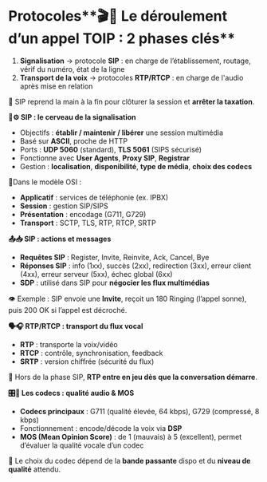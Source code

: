# Protocoles**🎬📶 Le déroulement d’un appel TOIP : 2 phases clés**

1.  **Signalisation** → protocole **SIP** : en charge de l’établissement, routage, vérif du numéro, état de la ligne
2.  **Transport de la voix** → protocoles **RTP/RTCP** : en charge de l'audio après mise en relation

🛑 SIP reprend la main à la fin pour clôturer la session et **arrêter la taxation**.



**🧠⚙️ SIP : le cerveau de la signalisation**

- Objectifs : **établir / maintenir / libérer** une session multimédia
- Basé sur **ASCII**, proche de HTTP
- Ports : **UDP 5060** (standard), **TLS 5061** (SIPS sécurisé)
- Fonctionne avec **User Agents**, **Proxy SIP**, **Registrar**
- Gestion : **localisation**, **disponibilité**, **type de média**, **choix des codecs**

📍Dans le modèle OSI :

- **Applicatif** : services de téléphonie (ex. IPBX)
- **Session** : gestion SIP/SIPS
- **Présentation** : encodage (G711, G729)
- **Transport** : SCTP, TLS, RTP, RTCP, SRTP



**📤📥 SIP : actions et messages**

- **Requêtes SIP** : Register, Invite, Reinvite, Ack, Cancel, Bye
- **Réponses SIP** : info (1xx), succès (2xx), redirection (3xx), erreur client (4xx), erreur serveur (5xx), échec global (6xx)
- **SDP** : utilisé dans SIP pour **négocier les flux multimédias**

👁️ Exemple : SIP envoie une **Invite**, reçoit un 180 Ringing (l’appel sonne), puis 200 OK si l’appel est décroché.



**🗣️🎧 RTP/RTCP : transport du flux vocal**

- **RTP** : transporte la voix/vidéo
- **RTCP** : contrôle, synchronisation, feedback
- **SRTP** : version chiffrée (sécurité du flux)

🧩 Hors de la phase SIP, **RTP entre en jeu dès que la conversation démarre**.



**🎛️🧪 Les codecs : qualité audio & MOS**

- **Codecs principaux** : G711 (qualité élevée, 64 kbps), G729 (compressé, 8 kbps)
- Fonctionnement : encode/décode la voix via **DSP**
- **MOS (Mean Opinion Score)** : de 1 (mauvais) à 5 (excellent), permet d’évaluer la qualité vocale d’un codec

🎯 Le choix du codec dépend de la **bande passante** dispo et du **niveau de qualité** attendu.
